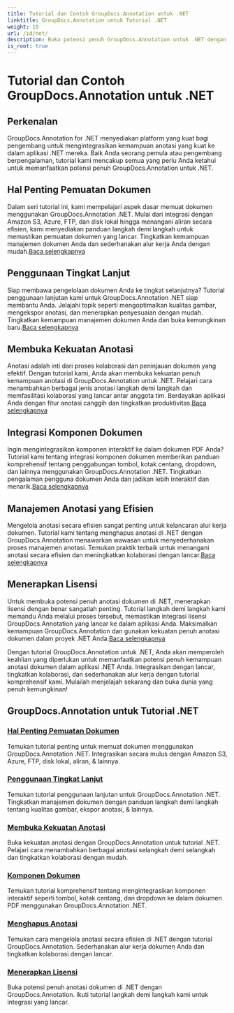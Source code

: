 ```yaml
---
title: Tutorial dan Contoh GroupDocs.Annotation untuk .NET
linktitle: GroupDocs.Annotation untuk Tutorial .NET
weight: 10
url: /id/net/
description: Buka potensi penuh GroupDocs.Annotation untuk .NET dengan tutorial kami. Integrasikan dengan lancar, tingkatkan kolaborasi, dan sederhanakan alur kerja.
is_root: true
---
```


# Tutorial dan Contoh GroupDocs.Annotation untuk .NET

## Perkenalan

GroupDocs.Annotation for .NET menyediakan platform yang kuat bagi pengembang untuk mengintegrasikan kemampuan anotasi yang kuat ke dalam aplikasi .NET mereka. Baik Anda seorang pemula atau pengembang berpengalaman, tutorial kami mencakup semua yang perlu Anda ketahui untuk memanfaatkan potensi penuh GroupDocs.Annotation untuk .NET.

## Hal Penting Pemuatan Dokumen
 Dalam seri tutorial ini, kami mempelajari aspek dasar memuat dokumen menggunakan GroupDocs.Annotation .NET. Mulai dari integrasi dengan Amazon S3, Azure, FTP, dan disk lokal hingga menangani aliran secara efisien, kami menyediakan panduan langkah demi langkah untuk memastikan pemuatan dokumen yang lancar. Tingkatkan kemampuan manajemen dokumen Anda dan sederhanakan alur kerja Anda dengan mudah.[Baca selengkapnya](./document-loading-essentials/)

## Penggunaan Tingkat Lanjut
Siap membawa pengelolaan dokumen Anda ke tingkat selanjutnya? Tutorial penggunaan lanjutan kami untuk GroupDocs.Annotation .NET siap membantu Anda. Jelajahi topik seperti mengoptimalkan kualitas gambar, mengekspor anotasi, dan menerapkan penyesuaian dengan mudah. Tingkatkan kemampuan manajemen dokumen Anda dan buka kemungkinan baru.[Baca selengkapnya](./advanced-usage/)

## Membuka Kekuatan Anotasi
 Anotasi adalah inti dari proses kolaborasi dan peninjauan dokumen yang efektif. Dengan tutorial kami, Anda akan membuka kekuatan penuh kemampuan anotasi di GroupDocs.Annotation untuk .NET. Pelajari cara menambahkan berbagai jenis anotasi langkah demi langkah dan memfasilitasi kolaborasi yang lancar antar anggota tim. Berdayakan aplikasi Anda dengan fitur anotasi canggih dan tingkatkan produktivitas.[Baca selengkapnya](./unlocking-annotation-power/)

## Integrasi Komponen Dokumen
Ingin mengintegrasikan komponen interaktif ke dalam dokumen PDF Anda? Tutorial kami tentang integrasi komponen dokumen memberikan panduan komprehensif tentang penggabungan tombol, kotak centang, dropdown, dan lainnya menggunakan GroupDocs.Annotation .NET. Tingkatkan pengalaman pengguna dokumen Anda dan jadikan lebih interaktif dan menarik.[Baca selengkapnya](./document-components/)

## Manajemen Anotasi yang Efisien
 Mengelola anotasi secara efisien sangat penting untuk kelancaran alur kerja dokumen. Tutorial kami tentang menghapus anotasi di .NET dengan GroupDocs.Annotation menawarkan wawasan untuk menyederhanakan proses manajemen anotasi. Temukan praktik terbaik untuk menangani anotasi secara efisien dan meningkatkan kolaborasi dengan lancar.[Baca selengkapnya](./removing-annotations/)

## Menerapkan Lisensi
Untuk membuka potensi penuh anotasi dokumen di .NET, menerapkan lisensi dengan benar sangatlah penting. Tutorial langkah demi langkah kami memandu Anda melalui proses tersebut, memastikan integrasi lisensi GroupDocs.Annotation yang lancar ke dalam aplikasi Anda. Maksimalkan kemampuan GroupDocs.Annotation dan gunakan kekuatan penuh anotasi dokumen dalam proyek .NET Anda.[Baca selengkapnya](./applying-licenses/)

Dengan tutorial GroupDocs.Annotation untuk .NET, Anda akan memperoleh keahlian yang diperlukan untuk memanfaatkan potensi penuh kemampuan anotasi dokumen dalam aplikasi .NET Anda. Integrasikan dengan lancar, tingkatkan kolaborasi, dan sederhanakan alur kerja dengan tutorial komprehensif kami. Mulailah menjelajah sekarang dan buka dunia yang penuh kemungkinan!
## GroupDocs.Annotation untuk Tutorial .NET
### [Hal Penting Pemuatan Dokumen](./document-loading-essentials/)
Temukan tutorial penting untuk memuat dokumen menggunakan GroupDocs.Annotation .NET. Integrasikan secara mulus dengan Amazon S3, Azure, FTP, disk lokal, aliran, & lainnya.
### [Penggunaan Tingkat Lanjut](./advanced-usage/)
Temukan tutorial penggunaan lanjutan untuk GroupDocs.Annotation .NET. Tingkatkan manajemen dokumen dengan panduan langkah demi langkah tentang kualitas gambar, ekspor anotasi, & lainnya.
### [Membuka Kekuatan Anotasi](./unlocking-annotation-power/)
Buka kekuatan anotasi dengan GroupDocs.Annotation untuk tutorial .NET. Pelajari cara menambahkan berbagai anotasi selangkah demi selangkah dan tingkatkan kolaborasi dengan mudah.
### [Komponen Dokumen](./document-components/)
Temukan tutorial komprehensif tentang mengintegrasikan komponen interaktif seperti tombol, kotak centang, dan dropdown ke dalam dokumen PDF menggunakan GroupDocs.Annotation .NET.
### [Menghapus Anotasi](./removing-annotations/)
Temukan cara mengelola anotasi secara efisien di .NET dengan tutorial GroupDocs.Annotation. Sederhanakan alur kerja dokumen Anda dan tingkatkan kolaborasi dengan lancar.
### [Menerapkan Lisensi](./applying-licenses/)
Buka potensi penuh anotasi dokumen di .NET dengan GroupDocs.Annotation. Ikuti tutorial langkah demi langkah kami untuk integrasi yang lancar.